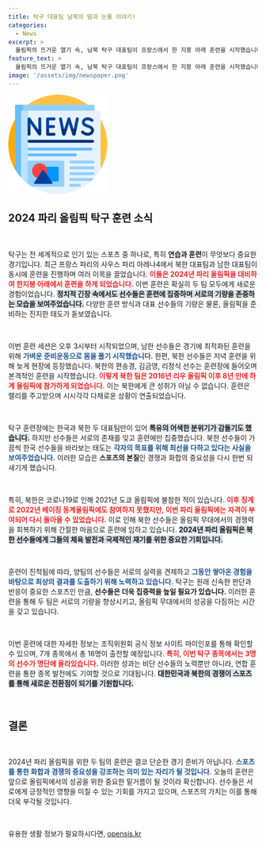 ```yaml
---
title: 탁구 대표팀 남북의 땀과 눈물 이야기!
categories:
  - News
excerpt: >
  올림픽의 뜨거운 열기 속, 남북 탁구 대표팀이 프랑스에서 한 지붕 아래 훈련을 시작했습니다. 8년 만에 올림픽에 출전하는 북한 선수들의 어색한 집중 훈련 현장을 놓치지 마세요!
feature_text: >
  올림픽의 뜨거운 열기 속, 남북 탁구 대표팀이 프랑스에서 한 지붕 아래 훈련을 시작했습니다. 8년 만에 올림픽에 출전하는 북한 선수들의 어색한 집중 훈련 현장을 놓치지 마세요!
image: '/assets/img/newspaper.png'
---
```


<p><img src="/assets/img/newspaper.png" alt="kimp 속보" /></p>

<h2 data-ke-size="size26">2024 파리 올림픽 탁구 훈련 소식</h2>

<p data-ke-size="size16">&nbsp;</p>

<p>탁구는 전 세계적으로 인기 있는 스포츠 중 하나로, 특히 <b>연습과 훈련</b>이 무엇보다 중요한 경기입니다. 최근 프랑스 파리의 사우스 파리 아레나4에서 북한 대표팀과 남한 대표팀이 동시에 훈련을 진행하며 여러 이목을 끌었습니다. <b><span style="color: #ee2323;">이들은 2024년 파리 올림픽을 대비하여 한지붕 아래에서 훈련을 하게 되었습니다.</span></b> 이번 훈련은 확실히 두 팀 모두에게 새로운 경험이었습니다. <b><span style="background-color: #21538527;">정치적 긴장 속에서도 선수들은 훈련에 집중하며 서로의 기량을 존중하는 모습을 보여주었습니다.</span></b> 다양한 훈련 방식과 대표 선수들의 기량은 물론, 올림픽을 준비하는 진지한 태도가 돋보였습니다. </p>

<p data-ke-size="size16">&nbsp;</p>

<p>이번 훈련 세션은 오후 3시부터 시작되었으며, 남한 선수들은 경기에 최적화된 훈련을 위해 <b><span style="color: #1a5490;">가벼운 준비운동으로 몸을 풀기 시작했습니다.</span></b> 한편, 북한 선수들은 저녁 훈련을 위해 늦게 현장에 등장했습니다. 북한의 편송경, 김금영, 리정식 선수는 훈련장에 들어오며 본격적인 훈련을 시작했습니다. <b><span style="color: #ee2323;">이렇게 북한 팀은 2016년 리우 올림픽 이후 8년 만에 하계 올림픽에 참가하게 되었습니다.</span></b> 이는 북한에게 큰 성취가 아닐 수 없습니다. 훈련은 랠리를 주고받으며 시시각각 다채로운 상황이 연출되었습니다.</p>

<p data-ke-size="size16">&nbsp;</p>

<p>탁구 훈련장에는 한국과 북한 두 대표팀만이 있어 <b><span style="background-color: #21538527;">특유의 어색한 분위기가 감돌기도 했습니다.</span></b> 하지만 선수들은 서로의 존재를 잊고 훈련에만 집중했습니다. 북한 선수들이 가끔씩 한국 선수들을 바라보는 태도는 <b><span style="color: #1a5490;">각자의 목표를 위해 최선을 다하고 있다는 사실을 보여주었습니다.</span></b> 이러한 모습은 <b>스포츠의 본질</b>인 경쟁과 화합의 중요성을 다시 한번 되새기게 했습니다.  </p>

<p data-ke-size="size16">&nbsp;</p>

<p>특히, 북한은 코로나19로 인해 2021년 도쿄 올림픽에 불참한 적이 있습니다. <b><span style="color: #ee2323;">이후 징계로 2022년 베이징 동계올림픽에도 참여하지 못했지만, 이번 파리 올림픽에는 자격이 부여되어 다시 돌아올 수 있었습니다.</span></b> 이로 인해 북한 선수들은 올림픽 무대에서의 경쟁력을 회복하기 위해 간절한 마음으로 훈련에 임하고 있습니다. <b><span style="background-color: #21538527;">2024년 파리 올림픽은 북한 선수들에게 그들의 체육 발전과 국제적인 재기를 위한 중요한 기회입니다.</span></b> </p>

<p data-ke-size="size16">&nbsp;</p>

<p>훈련이 진척됨에 따라, 양팀의 선수들은 서로의 실력을 견제하고 <b><span style="color: #1a5490;">그동안 쌓아온 경험을 바탕으로 최상의 결과를 도출하기 위해 노력하고 있습니다.</span></b> 탁구는 원래 신속한 판단과 반응이 중요한 스포츠인 만큼, <b>선수들은 더욱 집중력을 높일 필요가 있습니다.</b> 이러한 훈련을 통해 두 팀은 서로의 기량을 향상시키고, 올림픽 무대에서의 성공을 다짐하는 시간을 갖고 있습니다. </p>

<p data-ke-size="size16">&nbsp;</p>

<p>이번 훈련에 대한 자세한 정보는 조직위원회 공식 정보 사이트 마이인포를 통해 확인할 수 있으며, 7개 종목에서 총 16명이 출전할 예정입니다. <b><span style="color: #ee2323;">특히, 이번 탁구 종목에서는 3명의 선수가 명단에 올라있습니다.</span></b> 이러한 성과는 비단 선수들의 노력뿐만 아니라, 연합 훈련을 통한 종목 발전에도 기여할 것으로 기대됩니다. <b><span style="background-color: #21538527;">대한민국과 북한의 경쟁이 스포츠를 통해 새로운 전환점이 되기를 기원합니다.</span></b></p>

<p data-ke-size="size16">&nbsp;</p>

<h2 data-ke-size="size26">결론</h2>

<p data-ke-size="size16">&nbsp;</p>

<p>2024년 파리 올림픽을 위한 두 팀의 훈련은 결코 단순한 경기 준비가 아닙니다. <b><span style="color: #1a5490;">스포츠를 통한 화합과 경쟁의 중요성을 강조하는 의미 있는 자리가 될 것입니다.</span></b> 오늘의 훈련은 앞으로 올림픽에서의 성공을 위한 중요한 밑거름이 될 것이라 확신합니다. 선수들은 서로에게 긍정적인 영향을 미칠 수 있는 기회를 가지고 있으며, 스포츠의 가치는 이를 통해 더욱 부각될 것입니다. </p>

<p data-ke-size="size16">&nbsp;</p>
유용한 생활 정보가 필요하시다면, <a href="https://opensis.kr" rel="dofollow">opensis.kr</a>


